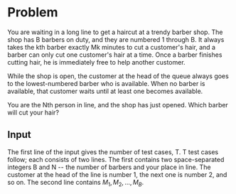 # Problem

You are waiting in a long line to get a haircut at a trendy barber shop. The shop has B barbers on duty, and they are numbered 1 through B. It always takes the kth barber exactly Mk minutes to cut a customer's hair, and a barber can only cut one customer's hair at a time. Once a barber finishes cutting hair, he is immediately free to help another customer.

While the shop is open, the customer at the head of the queue always goes to the lowest-numbered barber who is available. When no barber is available, that customer waits until at least one becomes available.

You are the Nth person in line, and the shop has just opened. Which barber will cut your hair?

## Input

The first line of the input gives the number of test cases, T. T test cases follow; each consists of two lines. The first contains two space-separated integers B and N -- the number of barbers and your place in line. The customer at the head of the line is number 1, the next one is number 2, and so on. The second line contains $M_1, M_2, ..., M_B$.
